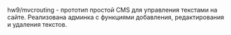 ﻿hw9/mvcrouting - прототип простой CMS для управления текстами на сайте. Реализована админка с функциями добавления, редактирования и удаления текстов.
